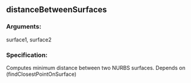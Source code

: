 ## distanceBetweenSurfaces
### Arguments: 
surface1, surface2
### Specification: 
Computes minimum distance between two NURBS surfaces. Depends on (findClosestPointOnSurface)
